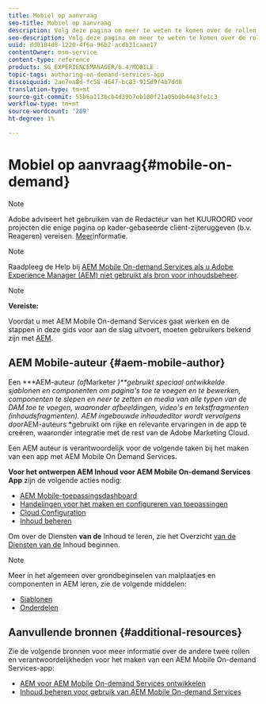 ```yaml
---
title: Mobiel op aanvraag
seo-title: Mobiel op aanvraag
description: Volg deze pagina om meer te weten te komen over de rollen en verantwoordelijkheden van AEM auteur van mobiele On-Demand-services.
seo-description: Volg deze pagina om meer te weten te komen over de rollen en verantwoordelijkheden van AEM auteur van mobiele On-Demand-services.
uuid: dd0184d8-1220-4f6a-96b2-acdb31caae17
contentOwner: msm-service
content-type: reference
products: SG_EXPERIENCEMANAGER/6.4/MOBILE
topic-tags: authoring-on-demand-services-app
discoiquuid: 2ae7ea8d-fc58-4647-bc83-915d9f4b7dd8
translation-type: tm+mt
source-git-commit: 55b6a113bcb4d39b7eb100f21a05b9b44e3fe1c3
workflow-type: tm+mt
source-wordcount: '289'
ht-degree: 1%

---
```



# Mobiel op aanvraag{#mobile-on-demand}

>[!NOTE]
>
>Adobe adviseert het gebruiken van de Redacteur van het KUUROORD voor projecten die enige pagina op kader-gebaseerde cliënt-zijteruggeven (b.v. Reageren) vereisen. [Meer](/help/sites-developing/spa-overview.md)informatie.

>[!NOTE]
>
>Raadpleeg de Help bij [AEM Mobile On-demand Services als u Adobe Experience Manager (AEM) niet gebruikt als bron voor inhoudsbeheer](https://helpx.adobe.com/digital-publishing-solution/topics.html).

>[!NOTE]
>
>**Vereiste:**
>
>Voordat u met AEM Mobile On-demand Services gaat werken en de stappen in deze gids voor aan de slag uitvoert, moeten gebruikers bekend zijn met [AEM](/help/sites-deploying/deploy.md).

## AEM Mobile-auteur {#aem-mobile-author}

Een ***AEM-auteur *(of*Marketer *)**gebruikt speciaal ontwikkelde sjablonen en componenten om pagina&#39;s toe te voegen en te bewerken, componenten te slepen en neer te zetten en media van alle typen van de DAM toe te voegen, waaronder afbeeldingen, video&#39;s en tekstfragmenten (inhoudsfragmenten). AEM ingebouwde inhoudeditor wordt vervolgens door*AEM-auteurs *gebruikt om rijke en relevante ervaringen in de app te creëren, waaronder integratie met de rest van de Adobe Marketing Cloud.

Een AEM auteur is verantwoordelijk voor de volgende taken bij het maken van een app met AEM Mobile On Demand Services.

**Voor het ontwerpen AEM Inhoud voor AEM Mobile On-demand Services App** zijn de volgende acties nodig:

* [AEM Mobile-toepassingsdashboard](/help/mobile/mobile-apps-ondemand-application-dashboard.md)
* [Handelingen voor het maken en configureren van toepassingen](/help/mobile/mobile-apps-ondemand-application-create-configure-action.md)
* [Cloud Configuration](/help/mobile/mobile-on-demand-associating-an-on-demand-app-to-cloud-configuration.md)
* [Inhoud beheren](/help/mobile/mobile-apps-ondemand-manage-content-ondemand.md)

Om over de Diensten **van de** Inhoud te leren, zie het Overzicht [van de Diensten van de](/help/mobile/develop-content-as-a-service.md) Inhoud beginnen.

>[!NOTE]
>
>Meer in het algemeen over grondbeginselen van malplaatjes en componenten in AEM leren, zie de volgende middelen:
>
>* [Sjablonen](/help/sites-developing/templates.md)
>* [Onderdelen](/help/sites-developing/components.md)

>



## Aanvullende bronnen {#additional-resources}

Zie de volgende bronnen voor meer informatie over de andere twee rollen en verantwoordelijkheden voor het maken van een AEM Mobile On-demand Services-app:

* [AEM voor AEM Mobile On-demand Services ontwikkelen](/help/mobile/aem-mobile-on-demand.md)
* [Inhoud beheren voor gebruik van AEM Mobile On-demand Services](/help/mobile/aem-mobile.md)

